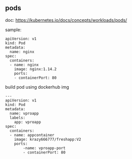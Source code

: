 ## pods
doc: https://kubernetes.io/docs/concepts/workloads/pods/

sample:
```
apiVersion: v1
kind: Pod
metadata:
  name: nginx
spec:
  containers:
  - name: nginx
    image: nginx:1.14.2
    ports:
    - containerPort: 80
```

build pod using dockerhub img
```
---
apiVersion: v1
kind: Pod
metadata:
  name: vproapp
  labels:
  	app: vproapp
spec:
  containers:
  - name: appcontainer
    image: krazy666777/freshapp:V2
    ports:
    	-name: vproapp-port
        - containerPort: 80
```
